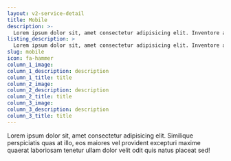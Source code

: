 ```yaml
---
layout: v2-service-detail
title: Mobile
description: >-
  Lorem ipsum dolor sit, amet consectetur adipisicing elit. Inventore ab animi sapiente eum distinctio accusantium voluptatem tenetur officiis ratione numquam expedita corrupti, modi ullam? Assumenda amet in error quia maiores.
listing_description: >
  Lorem ipsum dolor sit, amet consectetur adipisicing elit. Inventore ab animi sapiente eum distinctio accusantium voluptatem tenetur officiis ratione numquam expedita corrupti, modi ullam? Assumenda amet in error quia maiores.
slug: mobile
icon: fa-hammer
column_1_image:
column_1_description: description
column_1_title: title
column_2_image:
column_2_description: description
column_2_title: title
column_3_image:
column_3_description: description
column_3_title: title
---
```


Lorem ipsum dolor sit, amet consectetur adipisicing elit. Similique perspiciatis quas at illo, eos maiores vel provident excepturi maxime quaerat laboriosam tenetur ullam dolor velit odit quis natus placeat sed!
